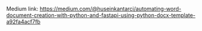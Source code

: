 Medium link: https://medium.com/@huseinkantarci/automating-word-document-creation-with-python-and-fastapi-using-python-docx-template-a92fa4acf7fb
